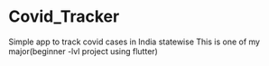 # Covid_Tracker
Simple app to track covid cases in India statewise
This is one of my major(beginner -lvl project using flutter)

